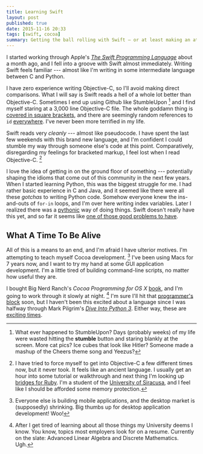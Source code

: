 ```yaml
---
title: Learning Swift
layout: post
published: true
date: 2015-11-16 20:33
tags: [swift, cocoa]
summary: Getting the ball rolling with Swift — or at least making an attempt.
---
```


I started working through Apple's [*The Swift Programming Language*][swift-book] about a month ago, and I fell into a groove with Swift almost immediately.  Writing Swift feels familiar --- almost like I'm writing in some intermediate language between C and Python.

I have zero experience writing Objective-C, so I'll avoid making direct comparisons.  What I will say is Swift reads a hell of a whole lot better than Objective-C.  Sometimes I end up using Github like StumbleUpon [^stumble] and I find myself staring at a 3,000 line Objective-C file.  The whole goddamn thing is [covered in square brackets][objc-brackets], and there are seemingly random references to `id` [everywhere][objc-id].  I've never been more terrified in my life.

[^stumble]: What ever happened to StumbleUpon?  Days (probably weeks) of my life were wasted hitting the **stumble** button and staring blankly at the screen.  More cat pics?  Ice cubes that look like Hitler?  Someone made a mashup of the Cheers theme song and Yeezus?

Swift reads very *cleanly* --- almost like pseudocode.  I have spent the last few weekends with this brand new language, and I'm confident I could stumble my way through someone else's code at this point.  Comparatively, disregarding my feelings for bracketed markup, I feel lost when I read Objective-C. [^objc]

[^objc]: I have tried to force myself to get into Objective-C a few different times now, but it never took.  It feels like an ancient language.  I usually get an hour into some tutorial or walkthrough and next thing I'm looking up [bridges for Ruby][macruby].  I'm a student of the [University of Siracusa][copeland], and I feel like I should be afforded some memory protection.

I love the idea of getting in on the ground floor of something --- potentially shaping the idioms that come out of this community in the next few years.  When I started learning Python, this was the biggest struggle for me.  I had rather basic experience in C and Java, and it seemed like there were all these *gotchas* to writing Python code.  Somehow everyone knew the ins-and-outs of `for-in` loops, and I'm over here writing index variables.  Later I realized there was a [pythonic][pythonic] way of doing things.  Swift doesn't really have this yet, and so far it seems like [one of those good problems to have][marlo].

## What A Time To Be Alive

All of this is a means to an end, and I'm afraid I have ulterior motives. I'm attempting to teach myself Cocoa development. [^cocoa]  I've been using Macs for 7 years now, and I want to try my hand at some GUI application development.  I'm a little tired of building command-line scripts, no matter how useful they are.

[^cocoa]: Everyone else is building mobile applications, and the desktop market is (supposedly) shrinking.  Big thumbs up for desktop application development!  Woo!

I bought Big Nerd Ranch's *Cocoa Programming for OS X* [book][big-nerd], and I'm going to work through it slowly at night. [^school] I'm sure I'll hit that [programmer's block][block] soon, but I haven't been this excited about a language since I was halfway through Mark Pilgrim's [*Dive Into Python 3*][diveintopy].  Either way, these are [exciting times][drake].

[^school]: After I get tired of learning about all those things my University deems I know.  You know, topics most employers look for on a resume.  Currently on the slate: Advanced Linear Algebra and Discrete Mathematics.  Ugh.

[swift-book]: https://geo.itunes.apple.com/us/book/swift-programming-language/id881256329?mt=11&at=1000l8sh
[pythonic]: http://blog.startifact.com/posts/older/what-is-pythonic.html
[objc-brackets]: http://nslog.com/2003/04/25/brackets
[objc-id]: http://stackoverflow.com/questions/494114/objective-c-why-is-it-called-id
[marlo]: http://www.quickmeme.com/img/53/53ae44a3552229814206def5de7a2dbc62a8a5d7e8cea1d1a62927b6d9093244.jpg
[block]: http://programmers.stackexchange.com/questions/34867/is-there-such-a-thing-as-programmers-block
[drake]: https://geo.itunes.apple.com/us/album/what-a-time-to-be-alive/id1041818504?at=1000l8sh&app=itunes
[big-nerd]: https://www.bignerdranch.com/we-write/cocoa-programming/
[diveintopy]: http://www.diveintopython3.net
[macruby]: https://en.wikipedia.org/wiki/MacRuby
[copeland]: http://arstechnica.com/apple/2010/06/copland-2010-revisited/